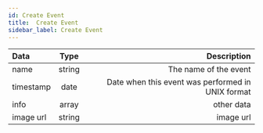 ```yaml
---
id: Create Event 
title:  Create Event  
sidebar_label: Create Event  
---
```


| Data      | Type        | Description     |
| :---        |    :----:   |          ---: |
| name      | string       | The name of the event    |
| timestamp   | date         | Date when this event was performed in UNIX format     |
| info | array | other data 
| image url  | string  | image url  



 
 
